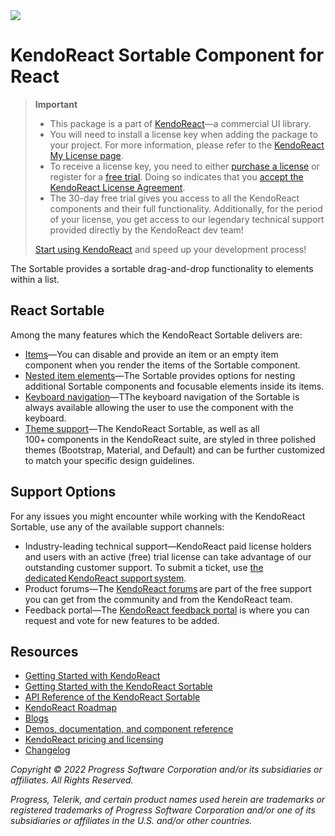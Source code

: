 <a href="https://www.telerik.com/kendo-react-ui/?utm_medium=referral&utm_source=npm&utm_campaign=kendo-ui-react-trial-npm-sortable&utm_content=banner" target="_blank">
<img src="https://www.telerik.com/kendo-react-ui/npm-banner.svg">
</a>

# KendoReact Sortable Component for React

> **Important**
> * This package is а part of [KendoReact](https://www.telerik.com/kendo-react-ui/?utm_medium=referral&utm_source=npm&utm_campaign=kendo-ui-react-trial-npm-sortable)&mdash;a commercial UI library.
> * You will need to install a license key when adding the package to your project. For more information, please refer to the [KendoReact My License page](https://www.telerik.com/kendo-react-ui/my-license/?utm_medium=referral&utm_source=npm&utm_campaign=kendo-ui-react-trial-npm-sortable).
> * To receive a license key, you need to either [purchase a license](https://www.telerik.com/kendo-react-ui/pricing/?utm_medium=referral&utm_source=npm&utm_campaign=kendo-ui-react-trial-npm-sortable) or register for a [free trial](https://www.telerik.com/try/kendo-react-ui?utm_medium=referral&utm_source=npm&utm_campaign=kendo-ui-react-trial-npm-sortable). Doing so indicates that you [accept the KendoReact License Agreement](https://www.telerik.com/purchase/license-agreement/progress-kendoreact?utm_medium=referral&utm_source=npm&utm_campaign=kendo-ui-react-trial-npm-sortable).
> * The 30-day free trial gives you access to all the KendoReact components and their full functionality. Additionally, for the period of your license, you get access to our legendary technical support provided directly by the KendoReact dev team!
>
> [Start using KendoReact](https://www.telerik.com/try/kendo-react-ui?utm_medium=referral&utm_source=npm&utm_campaign=kendo-ui-react-trial-npm-sortable) and speed up your development process!

The Sortable provides a sortable drag-and-drop functionality to elements within a list.

## React Sortable

Among the many features which the KendoReact Sortable delivers are:

* [Items](https://www.telerik.com/kendo-react-ui/components/sortable/items/?utm_medium=referral&utm_source=npm&utm_campaign=kendo-ui-react-trial-npm-sortable)&mdash;You can disable and provide an item or an empty item component when you render the items of the Sortable component.
* [Nested item elements](https://www.telerik.com/kendo-react-ui/components/sortable/nesting/?utm_medium=referral&utm_source=npm&utm_campaign=kendo-ui-react-trial-npm-sortable)&mdash;The Sortable provides options for nesting additional Sortable components and focusable elements inside its items.
* [Keyboard navigation](https://www.telerik.com/kendo-react-ui/components/sortable/keyboard-navigation/?utm_medium=referral&utm_source=npm&utm_campaign=kendo-ui-react-trial-npm-sortable)&mdash;TThe keyboard navigation of the Sortable is always available allowing the user to use the component with the keyboard.
* [Theme support](https://www.telerik.com/kendo-react-ui/components/styling/?utm_medium=referral&utm_source=npm&utm_campaign=kendo-ui-react-trial-npm-sortable)&mdash;The KendoReact Sortable, as well as all 100+ components in the KendoReact suite, are styled in three polished themes (Bootstrap, Material, and Default) and can be further customized to match your specific design guidelines.

## Support Options

For any issues you might encounter while working with the KendoReact Sortable, use any of the available support channels:

* Industry-leading technical support&mdash;KendoReact paid license holders and users with an active (free) trial license can take advantage of our outstanding customer support. To submit a ticket, use [the dedicated KendoReact support system](https://www.telerik.com/account/support-tickets?utm_medium=referral&utm_source=npm&utm_campaign=kendo-ui-react-trial-npm-sortable).
* Product forums&mdash;The [KendoReact forums](https://www.telerik.com/forums/kendo-ui-react?utm_medium=referral&utm_source=npm&utm_campaign=kendo-ui-react-trial-npm-sortable) are part of the free support you can get from the community and from the KendoReact team.
* Feedback portal&mdash;The [KendoReact feedback portal](https://feedback.telerik.com/kendo-react-ui?utm_medium=referral&utm_source=npm&utm_campaign=kendo-ui-react-trial-npm-sortable) is where you can request and vote for new features to be added.

## Resources

* [Getting Started with KendoReact](https://www.telerik.com/kendo-react-ui/getting-started/?utm_medium=referral&utm_source=npm&utm_campaign=kendo-ui-react-trial-npm-sortable)
* [Getting Started with the KendoReact Sortable](https://www.telerik.com/kendo-react-ui/components/sortable/?utm_medium=referral&utm_source=npm&utm_campaign=kendo-ui-react-trial-npm-sortable)
* [API Reference of the KendoReact Sortable](https://www.telerik.com/kendo-react-ui/components/sortable/api/SortableProps/?utm_medium=referral&utm_source=npm&utm_campaign=kendo-ui-react-trial-npm-sortable)
* [KendoReact Roadmap](https://www.telerik.com/support/whats-new/kendo-react-ui/roadmap?utm_medium=referral&utm_source=npm&utm_campaign=kendo-ui-react-trial-npm-sortable)
* [Blogs](https://www.telerik.com/blogs/tag/kendoreact?utm_medium=referral&utm_source=npm&utm_campaign=kendo-ui-react-trial-npm-sortable)
* [Demos, documentation, and component reference](https://www.telerik.com/kendo-react-ui/components/?utm_medium=referral&utm_source=npm&utm_campaign=kendo-ui-react-trial-npm-sortable)
* [KendoReact pricing and licensing](https://www.telerik.com/kendo-react-ui/pricing/?utm_medium=referral&utm_source=npm&utm_campaign=kendo-ui-react-trial-npm-sortable)
* [Changelog](https://www.telerik.com/kendo-react-ui/components/changelogs/ui-for-react/?utm_medium=referral&utm_source=npm&utm_campaign=kendo-ui-react-trial-npm-sortable)


*Copyright © 2022 Progress Software Corporation and/or its subsidiaries or affiliates. All Rights Reserved.*

*Progress, Telerik, and certain product names used herein are trademarks or registered trademarks of Progress Software Corporation and/or one of its subsidiaries or affiliates in the U.S. and/or other countries.*
